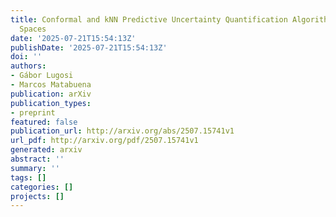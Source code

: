 ```yaml
---
title: Conformal and kNN Predictive Uncertainty Quantification Algorithms in Metric
  Spaces
date: '2025-07-21T15:54:13Z'
publishDate: '2025-07-21T15:54:13Z'
doi: ''
authors:
- Gábor Lugosi
- Marcos Matabuena
publication: arXiv
publication_types:
- preprint
featured: false
publication_url: http://arxiv.org/abs/2507.15741v1
url_pdf: http://arxiv.org/pdf/2507.15741v1
generated: arxiv
abstract: ''
summary: ''
tags: []
categories: []
projects: []
---
```

